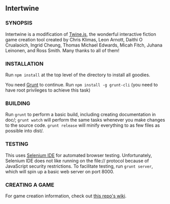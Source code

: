 Intertwine
-------

### SYNOPSIS

Intertwine is a modification of [Twine.js](https://bitbucket.org/klembot/twinejs), 
the wonderful interactive fiction game creation tool created by Chris Klimas, Leon 
Arnott, Daithi O Crualaoich, Ingrid Cheung, Thomas Michael Edwards, Micah Fitch, 
Juhana Leinonen, and Ross Smith. Many thanks to all of them!

### INSTALLATION

Run `npm install` at the top level of the directory to install all goodies.

You need [Grunt](http://gruntjs.com) to continue. Run `npm install -g grunt-cli`
(you need to have root privileges to achieve this task)

### BUILDING

Run `grunt` to perform a basic build, including creating documentation in doc/;
`grunt watch` will perform the same tasks whenever you make changes to the
source code. `grunt release` will minify everything to as few files as possible
into dist/.

### TESTING

This uses [Selenium IDE](http://docs.seleniumhq.org/projects/ide/) for
automated browser testing. Unfortunately, Selenium IDE does not like running on
the file:// protocol because of JavaScript security restrictions. To facilitate
testing, run `grunt server`, which will spin up a basic web server on port
8000.

### CREATING A GAME
For game creation information, check out [this repo's wiki](../../wiki). 
